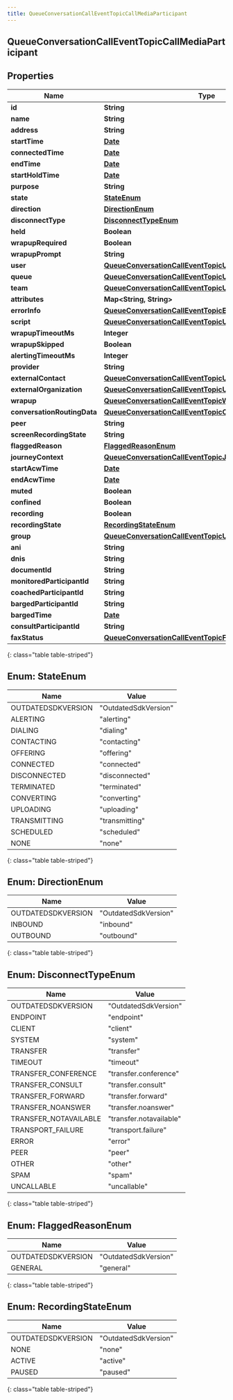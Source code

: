 ```yaml
---
title: QueueConversationCallEventTopicCallMediaParticipant
---
```


## QueueConversationCallEventTopicCallMediaParticipant

## Properties

| Name                        | Type                                                                                                                                         | Description | Notes      |
| --------------------------- | -------------------------------------------------------------------------------------------------------------------------------------------- | ----------- | ---------- |
| **id**                      | <!----><!---->**String**<!---->                                                                                                              |             | [optional] |
| **name**                    | <!----><!---->**String**<!---->                                                                                                              |             | [optional] |
| **address**                 | <!----><!---->**String**<!---->                                                                                                              |             | [optional] |
| **startTime**               | <!----><!---->[**Date**](Date.md)<!---->                                                                                                     |             | [optional] |
| **connectedTime**           | <!----><!---->[**Date**](Date.md)<!---->                                                                                                     |             | [optional] |
| **endTime**                 | <!----><!---->[**Date**](Date.md)<!---->                                                                                                     |             | [optional] |
| **startHoldTime**           | <!----><!---->[**Date**](Date.md)<!---->                                                                                                     |             | [optional] |
| **purpose**                 | <!----><!---->**String**<!---->                                                                                                              |             | [optional] |
| **state**                   | [**StateEnum**](#StateEnum)<!---->                                                                                                           |             | [optional] |
| **direction**               | [**DirectionEnum**](#DirectionEnum)<!---->                                                                                                   |             | [optional] |
| **disconnectType**          | [**DisconnectTypeEnum**](#DisconnectTypeEnum)<!---->                                                                                         |             | [optional] |
| **held**                    | <!----><!---->**Boolean**<!---->                                                                                                             |             | [optional] |
| **wrapupRequired**          | <!----><!---->**Boolean**<!---->                                                                                                             |             | [optional] |
| **wrapupPrompt**            | <!----><!---->**String**<!---->                                                                                                              |             | [optional] |
| **user**                    | <!----><!---->[**QueueConversationCallEventTopicUriReference**](QueueConversationCallEventTopicUriReference.md)<!---->                       |             | [optional] |
| **queue**                   | <!----><!---->[**QueueConversationCallEventTopicUriReference**](QueueConversationCallEventTopicUriReference.md)<!---->                       |             | [optional] |
| **team**                    | <!----><!---->[**QueueConversationCallEventTopicUriReference**](QueueConversationCallEventTopicUriReference.md)<!---->                       |             | [optional] |
| **attributes**              | <!----><!---->**Map&lt;String, String&gt;**<!---->                                                                                           |             | [optional] |
| **errorInfo**               | <!----><!---->[**QueueConversationCallEventTopicErrorBody**](QueueConversationCallEventTopicErrorBody.md)<!---->                             |             | [optional] |
| **script**                  | <!----><!---->[**QueueConversationCallEventTopicUriReference**](QueueConversationCallEventTopicUriReference.md)<!---->                       |             | [optional] |
| **wrapupTimeoutMs**         | <!----><!---->**Integer**<!---->                                                                                                             |             | [optional] |
| **wrapupSkipped**           | <!----><!---->**Boolean**<!---->                                                                                                             |             | [optional] |
| **alertingTimeoutMs**       | <!----><!---->**Integer**<!---->                                                                                                             |             | [optional] |
| **provider**                | <!----><!---->**String**<!---->                                                                                                              |             | [optional] |
| **externalContact**         | <!----><!---->[**QueueConversationCallEventTopicUriReference**](QueueConversationCallEventTopicUriReference.md)<!---->                       |             | [optional] |
| **externalOrganization**    | <!----><!---->[**QueueConversationCallEventTopicUriReference**](QueueConversationCallEventTopicUriReference.md)<!---->                       |             | [optional] |
| **wrapup**                  | <!----><!---->[**QueueConversationCallEventTopicWrapup**](QueueConversationCallEventTopicWrapup.md)<!---->                                   |             | [optional] |
| **conversationRoutingData** | <!----><!---->[**QueueConversationCallEventTopicConversationRoutingData**](QueueConversationCallEventTopicConversationRoutingData.md)<!----> |             | [optional] |
| **peer**                    | <!----><!---->**String**<!---->                                                                                                              |             | [optional] |
| **screenRecordingState**    | <!----><!---->**String**<!---->                                                                                                              |             | [optional] |
| **flaggedReason**           | [**FlaggedReasonEnum**](#FlaggedReasonEnum)<!---->                                                                                           |             | [optional] |
| **journeyContext**          | <!----><!---->[**QueueConversationCallEventTopicJourneyContext**](QueueConversationCallEventTopicJourneyContext.md)<!---->                   |             | [optional] |
| **startAcwTime**            | <!----><!---->[**Date**](Date.md)<!---->                                                                                                     |             | [optional] |
| **endAcwTime**              | <!----><!---->[**Date**](Date.md)<!---->                                                                                                     |             | [optional] |
| **muted**                   | <!----><!---->**Boolean**<!---->                                                                                                             |             | [optional] |
| **confined**                | <!----><!---->**Boolean**<!---->                                                                                                             |             | [optional] |
| **recording**               | <!----><!---->**Boolean**<!---->                                                                                                             |             | [optional] |
| **recordingState**          | [**RecordingStateEnum**](#RecordingStateEnum)<!---->                                                                                         |             | [optional] |
| **group**                   | <!----><!---->[**QueueConversationCallEventTopicUriReference**](QueueConversationCallEventTopicUriReference.md)<!---->                       |             | [optional] |
| **ani**                     | <!----><!---->**String**<!---->                                                                                                              |             | [optional] |
| **dnis**                    | <!----><!---->**String**<!---->                                                                                                              |             | [optional] |
| **documentId**              | <!----><!---->**String**<!---->                                                                                                              |             | [optional] |
| **monitoredParticipantId**  | <!----><!---->**String**<!---->                                                                                                              |             | [optional] |
| **coachedParticipantId**    | <!----><!---->**String**<!---->                                                                                                              |             | [optional] |
| **bargedParticipantId**     | <!----><!---->**String**<!---->                                                                                                              |             | [optional] |
| **bargedTime**              | <!----><!---->[**Date**](Date.md)<!---->                                                                                                     |             | [optional] |
| **consultParticipantId**    | <!----><!---->**String**<!---->                                                                                                              |             | [optional] |
| **faxStatus**               | <!----><!---->[**QueueConversationCallEventTopicFaxStatus**](QueueConversationCallEventTopicFaxStatus.md)<!---->                             |             | [optional] |

{: class="table table-striped"}

<a name="StateEnum"></a>

## Enum: StateEnum

| Name               | Value                          |
| ------------------ | ------------------------------ |
| OUTDATEDSDKVERSION | &quot;OutdatedSdkVersion&quot; |
| ALERTING           | &quot;alerting&quot;           |
| DIALING            | &quot;dialing&quot;            |
| CONTACTING         | &quot;contacting&quot;         |
| OFFERING           | &quot;offering&quot;           |
| CONNECTED          | &quot;connected&quot;          |
| DISCONNECTED       | &quot;disconnected&quot;       |
| TERMINATED         | &quot;terminated&quot;         |
| CONVERTING         | &quot;converting&quot;         |
| UPLOADING          | &quot;uploading&quot;          |
| TRANSMITTING       | &quot;transmitting&quot;       |
| SCHEDULED          | &quot;scheduled&quot;          |
| NONE               | &quot;none&quot;               |

{: class="table table-striped"}

<a name="DirectionEnum"></a>

## Enum: DirectionEnum

| Name               | Value                          |
| ------------------ | ------------------------------ |
| OUTDATEDSDKVERSION | &quot;OutdatedSdkVersion&quot; |
| INBOUND            | &quot;inbound&quot;            |
| OUTBOUND           | &quot;outbound&quot;           |

{: class="table table-striped"}

<a name="DisconnectTypeEnum"></a>

## Enum: DisconnectTypeEnum

| Name                  | Value                             |
| --------------------- | --------------------------------- |
| OUTDATEDSDKVERSION    | &quot;OutdatedSdkVersion&quot;    |
| ENDPOINT              | &quot;endpoint&quot;              |
| CLIENT                | &quot;client&quot;                |
| SYSTEM                | &quot;system&quot;                |
| TRANSFER              | &quot;transfer&quot;              |
| TIMEOUT               | &quot;timeout&quot;               |
| TRANSFER_CONFERENCE   | &quot;transfer.conference&quot;   |
| TRANSFER_CONSULT      | &quot;transfer.consult&quot;      |
| TRANSFER_FORWARD      | &quot;transfer.forward&quot;      |
| TRANSFER_NOANSWER     | &quot;transfer.noanswer&quot;     |
| TRANSFER_NOTAVAILABLE | &quot;transfer.notavailable&quot; |
| TRANSPORT_FAILURE     | &quot;transport.failure&quot;     |
| ERROR                 | &quot;error&quot;                 |
| PEER                  | &quot;peer&quot;                  |
| OTHER                 | &quot;other&quot;                 |
| SPAM                  | &quot;spam&quot;                  |
| UNCALLABLE            | &quot;uncallable&quot;            |

{: class="table table-striped"}

<a name="FlaggedReasonEnum"></a>

## Enum: FlaggedReasonEnum

| Name               | Value                          |
| ------------------ | ------------------------------ |
| OUTDATEDSDKVERSION | &quot;OutdatedSdkVersion&quot; |
| GENERAL            | &quot;general&quot;            |

{: class="table table-striped"}

<a name="RecordingStateEnum"></a>

## Enum: RecordingStateEnum

| Name               | Value                          |
| ------------------ | ------------------------------ |
| OUTDATEDSDKVERSION | &quot;OutdatedSdkVersion&quot; |
| NONE               | &quot;none&quot;               |
| ACTIVE             | &quot;active&quot;             |
| PAUSED             | &quot;paused&quot;             |

{: class="table table-striped"}
